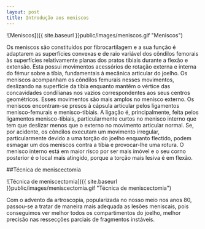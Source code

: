 ```yaml
---
layout: post
title: Introdução aos meniscos
---
```


![Meniscos]({{ site.baseurl }}public/images/meniscos.gif "Meniscos")

Os meniscos são constituídos por fibrocartilagem e a sua função é adaptarem as superfícies convexas e de raio variável dos côndilos femorais às superfícies relativamente planas dos pratos tibiais durante a flexão e extensão. Esta possui movimentos acessórios de rotação externa e interna do fémur sobre a tíbia, fundamentais à mecânica articular do joelho. Os meniscos acompanham os côndilos femurais nesses movimentos, deslizando na superfície da tíbia enquanto mantêm o vértice das concavidades condilianas nos vazios correspondentes aos seus centros geométricos. Esses movimentos são mais amplos no menisco externo.
Os meniscos encontram-se presos à cápsula articular pelos ligamentos menisco-femurais e menisco-tibiais. A ligação é, principalmente, feita pelos ligamentos menisco-tibiais, particularmente curtos no menisco interno que tem que deslizar menos que o externo no movimento articular normal. Se, por acidente, os côndilos executam um movimento irregular, particularmente devido a uma torção do joelho enquanto flectido, podem esmagar um dos meniscos contra a tíbia e provocar-lhe uma rotura. O menisco interno está em maior risco por ser mais imóvel e o seu corno posterior é o local mais atingido, porque a torção mais lesiva é em flexão.

##Técnica de meniscectomia

![Técnica de meniscectomia]({{ site.baseurl }}public/images/meniscectomia.gif "Técnica de meniscectomia")

Com o advento da artroscopia, popularizada no nosso meio nos anos 80, passou-se a tratar de maneira mais adequada as lesões meniscais, pois conseguimos ver melhor todos os compartimentos do joelho, melhor precisão nas ressecções parciais de fragmentos instáveis.
